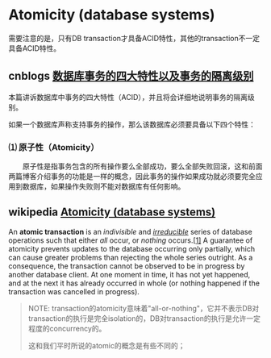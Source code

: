 # Atomicity (database systems)

需要注意的是，只有DB transaction才具备ACID特性，其他的transaction不一定具备ACID特性。

## cnblogs [数据库事务的四大特性以及事务的隔离级别](https://www.cnblogs.com/fjdingsd/p/5273008.html)

本篇讲诉数据库中事务的四大特性（ACID），并且将会详细地说明事务的隔离级别。

如果一个数据库声称支持事务的操作，那么该数据库必须要具备以下四个特性：

### ⑴ 原子性（Atomicity）

　　原子性是指事务包含的所有操作要么全部成功，要么全部失败回滚，这和前面两篇博客介绍事务的功能是一样的概念，因此事务的操作如果成功就必须要完全应用到数据库，如果操作失败则不能对数据库有任何影响。

## wikipedia [Atomicity (database systems)](http://en.wiki.sxisa.org/wiki/Atomicity_(database_systems))

An **atomic transaction** is an *indivisible* and *[irreducible](http://en.wiki.sxisa.org/wiki/Irreducibility)* series of database operations such that either *all* occur, or *nothing* occurs.[[1\]](http://en.wiki.sxisa.org/wiki/Atomicity_(database_systems)#cite_note-1) A guarantee of atomicity prevents updates to the database occurring only partially, which can cause greater problems than rejecting the whole series outright. As a consequence, the transaction cannot be observed to be in progress by another database client. At one moment in time, it has not yet happened, and at the next it has already occurred in whole (or nothing happened if the transaction was cancelled in progress).

> NOTE: transaction的atomicity意味着"all-or-nothing"，它并不表示DB对transaction的执行是完全isolation的，DB对transaction的执行是允许一定程度的concurrency的。
>
> 这和我们平时所说的atomic的概念是有些不同的；





